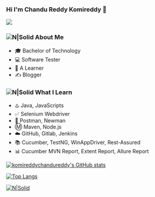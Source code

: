 ### Hi I'm Chandu Reddy Komireddy 👋 

![](https://komarev.com/ghpvc/?username=komireddychandureddy&color=brightgreen)

### ![N|Solid](https://img.icons8.com/metro/2x/administrator-male.png) About Me 
 - :mortar_board: Bachelor of Technology
 - 💻 Software Tester
 - :book: A Learner 
 - ✍️ Blogger
  
### ![N|Solid](https://img.icons8.com/metro/2x/reading.png) What I Learn
 - :hotsprings: Java, JavaScripts
 - :white_check_mark: Selenium Webdriver
 - :rocket: Postman, Newman
 - :m: Maven, Node.js
 - :cloud: GitHub, Gitlab, Jenkins
 - :books: Cucumber, TestNG, WinAppDriver, Rest-Assured
 - :bar_chart: Cucumber MVN Report, Extent Report, Allure Report
 
[![komireddychandureddy's GitHub stats](https://github-readme-stats.vercel.app/api?username=komireddychandureddy&show_icons=true&&theme=radical)](https://github.com/komireddychandureddy/github-readme-stats)

[![Top Langs](https://github-readme-stats.vercel.app/api/top-langs/?username=komireddychandureddy&layout=compact)](https://github.com/komireddychandureddy/github-readme-stats)

[![N|Solid](https://img.icons8.com/fluent/72/linkedin.png)](https://www.linkedin.com/in/komireddychandureddy)
